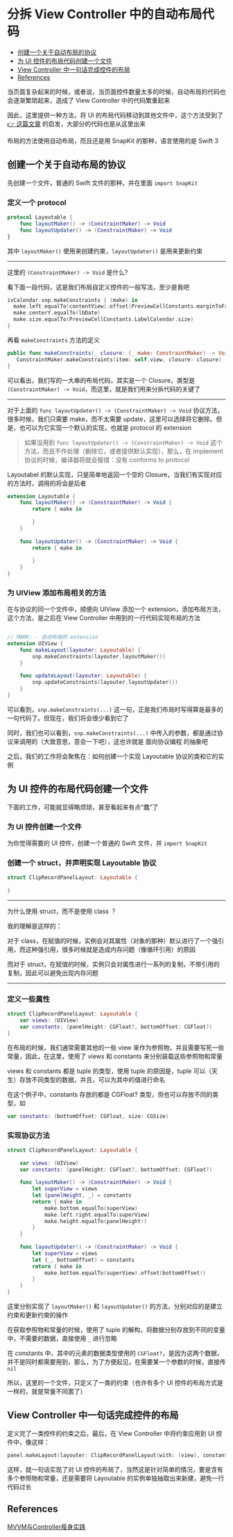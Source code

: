 # 分拆 View Controller 中的自动布局代码

- [创建一个关于自动布局的协议](#创建一个关于自动布局的协议)
- [为 UI 控件的布局代码创建一个文件](#为-ui-控件的布局代码创建一个文件)
- [View Controller 中一句话完成控件的布局](#view-controller-中一句话完成控件的布局)
- [References](#references)

当页面复杂起来的时候，或者说，当页面控件数量太多的时候，自动布局的代码也会逐渐繁琐起来，造成了 View Controller 中的代码繁重起来

因此，这里提供一种方法，将 UI 的布局代码移动到其他文件中，这个方法受到了 [👉 这篇文章](http://www.jianshu.com/p/dea57a338b23) 的启发，大部分的代码也是从这里出来 

布局的方法使用自动布局，而且还是用 SnapKit 的那种，语言使用的是 Swift 3

## 创建一个关于自动布局的协议

先创建一个文件，普通的 Swift 文件的那种，并在里面 `import SnapKit`

### 定义一个 protocol

```swift
protocol Layoutable {
    func layoutMaker() -> (ConstraintMaker) -> Void
    func layoutUpdater() -> (ConstraintMaker) -> Void
}
```

其中 `layoutMaker()` 使用来创建约束，`layoutUpdater()` 是用来更新约束

---

这里的 `(ConstraintMaker) -> Void` 是什么?

看下面一段代码，这是我们布局自定义控件的一般写法，至少是我吧

```swift
ivCalendar.snp.makeConstraints { (make) in
  make.left.equalTo(contentView).offset(PreviewCellConstants.marginToFrame)
  make.centerY.equalTo(lbDate)
  make.size.equalTo(PreviewCellConstants.LabelCalendar.size)
}
```

再看 `makeConstraints` 方法的定义

```swift
public func makeConstraints(_ closure: (_ make: ConstraintMaker) -> Void) {
   ConstraintMaker.makeConstraints(item: self.view, closure: closure)
}
```

可以看出，我们写的一大串的布局代码，其实是一个 Closure，类型是 `(ConstraintMaker) -> Void`，而这里，就是我们用来分拆代码的关键了

---

对于上面的 `func layoutUpdater() -> (ConstraintMaker) -> Void` 协议方法，很多时候，我们只需要 make，而不太需要 update，这里可以选择将它删除。但是，也可以为它实现一个默认的实现，也就是 protocol 的 extension

> 如果没用到 `func layoutUpdater() -> (ConstraintMaker) -> Void` 这个方法，而且不作处理（删除它，或者提供默认实现），那么，在 implement 协议的时候，编译器将就会报错：没有 conforms to protocol

Layoutabel 的默认实现，只是简单地返回一个空的 Closure，当我们有实现对应的方法时，调用的将会是后者

```swift
extension Layoutable {
    func layoutMaker() -> (ConstraintMaker) -> Void {
        return { make in
            
        }
    }
    
    func layoutUpdater() -> (ConstraintMaker) -> Void {
        return { make in
            
        }
    }
}
```

### 为 UIView 添加布局相关的方法

在与协议的同一个文件中，顺便向 UIView 添加一个 extension，添加布局方法，这个方法，是之后在 View Controller 中用到的一行代码实现布局的方法

```swift

// MARK: - 自动布局的 extension
extension UIView {
    func makeLayout(layouter: Layoutable) {
        snp.makeConstraints(layouter.layoutMaker())
    }
    
    func updateLayout(layouter: Layoutable) {
        snp.updateConstraints(layouter.layoutUpdater())
    }
}
```

可以看到，`snp.makeConstraints(...)` 这一句，正是我们布局时写得算是最多的一句代码了。但现在，我们将会很少看到它了

同时，我们也可以看到，`snp.makeConstraints(...)` 中传入的参数，都是通过协议来调用的（大致意思，意会一下吧），这也许就是 面向协议编程 的抽象吧 

之后，我们的工作将会聚焦在：如何创建一个实现 Layoutable 协议的类和它的实例

## 为 UI 控件的布局代码创建一个文件

下面的工作，可能就显得略烦琐，甚至看起来有点“蠢”了

### 为 UI 控件创建一个文件

为你觉得需要的 UI 控件，创建一个普通的 Swift 文件，并 `import SnapKit`

### 创建一个 struct，并声明实现 Layoutable 协议

```swift
struct ClipRecordPanelLayout: Layoutable {
    
}
```

---

为什么使用 struct，而不是使用 class ？

我的理解是这样的：

对于 class，在赋值的时候，实例会对其属性（对象的那种）默认进行了一个强引用，而这种强引用，很多时候就是造成内存问题（像循环引用）的原因

而对于 struct，在赋值的时候，实例只会对属性进行一系列的复制，不带引用的复制，因此可以避免出现内存问题

---

### 定义一些属性

```swift
struct ClipRecordPanelLayout: Layoutable {
    var views: (UIView)
    var constants: (panelHeight: CGFloat?, bottomOffset: CGFloat?)
}
```

在布局的时候，我们通常需要其他的一些 view 来作为参照物，并且需要写死一些常量，因此，在这里，使用了 views 和 constants 来分别装载这些参照物和常量

views 和 constants 都是 tuple 的类型，使用 tuple 的原因是，tuple 可以（天生）存放不同类型的数据，并且，可以为其中的值进行命名

在这个例子中，constants 存放的都是 CGFloat? 类型，但也可以存放不同的类型，如

```swift
var constants: (bottomOffset: CGFloat, size: CGSize)
```

### 实现协议方法

```swift
struct ClipRecordPanelLayout: Layoutable {
    
    var views: (UIView)
    var constants: (panelHeight: CGFloat?, bottomOffset: CGFloat?)
    
    func layoutMaker() -> (ConstraintMaker) -> Void {
        let superView = views
        let (panelHeight, _) = constants
        return { make in
            make.bottom.equalTo(superView)
            make.left.right.equalTo(superView)
            make.height.equalTo(panelHeight!)
        }
    }
    
    func layoutUpdater() -> (ConstraintMaker) -> Void {
        let superView = views
        let (_, bottomOffset) = constants
        return { make in
            make.bottom.equalTo(superView).offset(bottomOffset!)
        }
    }
}
```

这里分别实现了 `layoutMaker()` 和 `layoutUpdater()` 的方法，分别对应的是建立约束和更新约束的操作

在获取参照物和常量的时候，使用了 tuple 的解构，将数据分别存放到不同的变量中，不需要的数据，直接使用 `_` 进行忽略

在 constants 中，其中的元素的数据类型使用的 `CGFloat?`，是因为这两个数据，并不是同时都需要用到，那么，为了方便起见，在需要某一个参数的时候，直接传 `nil`

所以，这里的一个文件，只定义了一类的约束（也许有多个 UI 控件的布局方式是一样的，就是常量不同罢了）


## View Controller 中一句话完成控件的布局

定义完了一类控件的约束之后，最后，在 View Controller 中将约束应用到 UI 控件中，像这样：

```swift
panel.makeLayout(layouter: ClipRecordPanelLayout(with: (view), constants: (PanelHeight, nil)))
```

这样，就一句话实现了对 UI 控件的布局了，当然这是针对简单的情况，要是含有多个参照物和常量，还是需要将 Layoutable 的实例单独抽取出来新建，避免一行代码过长

## References

[MVVM与Controller瘦身实践](http://www.jianshu.com/p/dea57a338b23)

